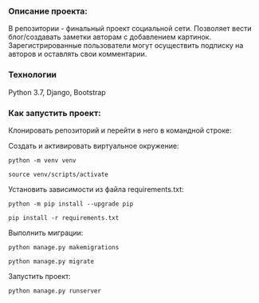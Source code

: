 ### Описание проекта:

В репозитории - финальный проект социальной сети. Позволяет вести блог/создавать заметки авторам с добавлением картинок. Зарегистрированные пользователи могут осуществить подписку на авторов и оставлять свои комментарии.

### Технологии

Python 3.7, Django, Bootstrap

### Как запустить проект:

Клонировать репозиторий и перейти в него в командной строке:

Cоздать и активировать виртуальное окружение:

```
python -m venv venv
```

```
source venv/scripts/activate
```

Установить зависимости из файла requirements.txt:

```
python -m pip install --upgrade pip
```

```
pip install -r requirements.txt
```

Выполнить миграции:

```
python manage.py makemigrations
```

```
python manage.py migrate
```

Запустить проект:

```
python manage.py runserver
```
